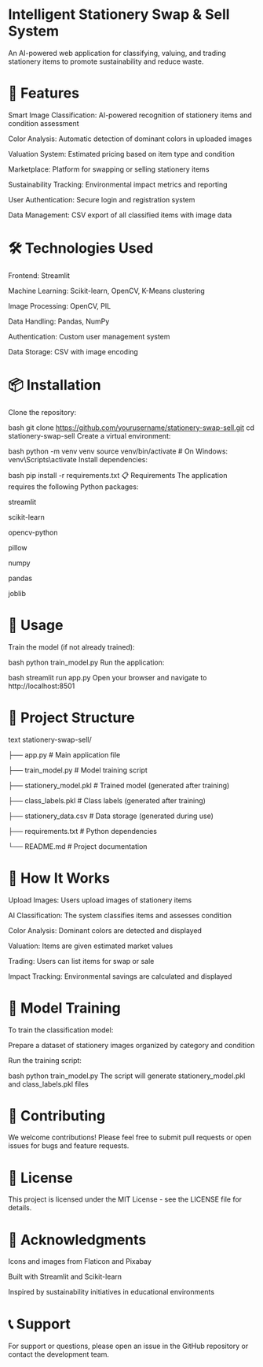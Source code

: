 # Intelligent Stationery Swap & Sell System
An AI-powered web application for classifying, valuing, and trading stationery items to promote sustainability and reduce waste.

# 🌟 Features
Smart Image Classification: AI-powered recognition of stationery items and condition assessment

Color Analysis: Automatic detection of dominant colors in uploaded images

Valuation System: Estimated pricing based on item type and condition

Marketplace: Platform for swapping or selling stationery items

Sustainability Tracking: Environmental impact metrics and reporting

User Authentication: Secure login and registration system

Data Management: CSV export of all classified items with image data

# 🛠️ Technologies Used
Frontend: Streamlit

Machine Learning: Scikit-learn, OpenCV, K-Means clustering

Image Processing: OpenCV, PIL

Data Handling: Pandas, NumPy

Authentication: Custom user management system

Data Storage: CSV with image encoding

# 📦 Installation
Clone the repository:

bash
git clone https://github.com/yourusername/stationery-swap-sell.git
cd stationery-swap-sell
Create a virtual environment:

bash
python -m venv venv
source venv/bin/activate  # On Windows: venv\Scripts\activate
Install dependencies:

bash
pip install -r requirements.txt
📋 Requirements
The application requires the following Python packages:

streamlit

scikit-learn

opencv-python

pillow

numpy

pandas

joblib

# 🚀 Usage
Train the model (if not already trained):

bash
python train_model.py
Run the application:

bash
streamlit run app.py
Open your browser and navigate to http://localhost:8501

# 📁 Project Structure
text
stationery-swap-sell/

├── app.py # Main application file

├── train_model.py         # Model training script

├── stationery_model.pkl   # Trained model (generated after training)

├── class_labels.pkl       # Class labels (generated after training)

├── stationery_data.csv    # Data storage (generated during use)

├── requirements.txt       # Python dependencies

└── README.md             # Project documentation

# 🎯 How It Works
Upload Images: Users upload images of stationery items

AI Classification: The system classifies items and assesses condition

Color Analysis: Dominant colors are detected and displayed

Valuation: Items are given estimated market values

Trading: Users can list items for swap or sale

Impact Tracking: Environmental savings are calculated and displayed

# 🔧 Model Training
To train the classification model:

Prepare a dataset of stationery images organized by category and condition

Run the training script:

bash
python train_model.py
The script will generate stationery_model.pkl and class_labels.pkl files

# 🤝 Contributing
We welcome contributions! Please feel free to submit pull requests or open issues for bugs and feature requests.

# 📄 License
This project is licensed under the MIT License - see the LICENSE file for details.

# 🙏 Acknowledgments
Icons and images from Flaticon and Pixabay

Built with Streamlit and Scikit-learn

Inspired by sustainability initiatives in educational environments

# 📞 Support
For support or questions, please open an issue in the GitHub repository or contact the development team.

